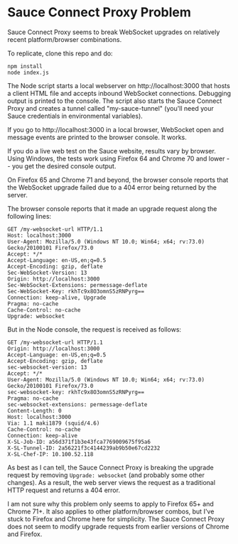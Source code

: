 # Sauce Connect Proxy Problem

Sauce Connect Proxy seems to break WebSocket upgrades on relatively recent
platform/browser combinations.

To replicate, clone this repo and do:

```
npm install
node index.js
```

The Node script starts a local webserver on http://localhost:3000 that hosts a
client HTML file and accepts inbound WebSocket connections. Debugging output is
printed to the console. The script also starts the Sauce Connect Proxy and
creates a tunnel called "my-sauce-tunnel" (you'll need your Sauce credentials in
environmental variables).

If you go to http://localhost:3000 in a local browser, WebSocket open and
message events are printed to the browser console. It works.

If you do a live web test on the Sauce website, results vary by browser. Using
Windows, the tests work using Firefox 64 and Chrome 70 and lower -- you get the
desired console output.

On Firefox 65 and Chrome 71 and beyond, the browser console reports that the
WebSocket upgrade failed due to a 404 error being returned by the server.

The browser console reports that it made an upgrade request along the following
lines:

```
GET /my-websocket-url HTTP/1.1
Host: localhost:3000
User-Agent: Mozilla/5.0 (Windows NT 10.0; Win64; x64; rv:73.0) Gecko/20100101 Firefox/73.0
Accept: */*
Accept-Language: en-US,en;q=0.5
Accept-Encoding: gzip, deflate
Sec-WebSocket-Version: 13
Origin: http://localhost:3000
Sec-WebSocket-Extensions: permessage-deflate
Sec-WebSocket-Key: rkhTc9x8O3omnS5zRNPyrg==
Connection: keep-alive, Upgrade
Pragma: no-cache
Cache-Control: no-cache
Upgrade: websocket
```

But in the Node console, the request is received as follows:

```
GET /my-websocket-url HTTP/1.1
Origin: http://localhost:3000
Accept-Language: en-US,en;q=0.5
Accept-Encoding: gzip, deflate
sec-websocket-version: 13
Accept: */*
User-Agent: Mozilla/5.0 (Windows NT 10.0; Win64; x64; rv:73.0) Gecko/20100101 Firefox/73.0
sec-websocket-key: rkhTc9x8O3omnS5zRNPyrg==
Pragma: no-cache
sec-websocket-extensions: permessage-deflate
Content-Length: 0
Host: localhost:3000
Via: 1.1 maki1879 (squid/4.6)
Cache-Control: no-cache
Connection: keep-alive
X-SL-Job-ID: a56d371f1b3e43fca7769009675f95a6
X-SL-Tunnel-ID: 2a56221f3c4144239ab9b50e67cd2232
X-SL-Chef-IP: 10.100.52.118
```

As best as I can tell, the Sauce Connect Proxy is breaking the upgrade request
by removing `Upgrade: websocket` (and probably some other changes). As a result,
the web server views the request as a traditional HTTP request and returns a 404
error.

I am not sure why this problem only seems to apply to Firefox 65+ and Chrome
71+. It also applies to other platform/browser combos, but I've stuck to Firefox
and Chrome here for simplicity. The Sauce Connect Proxy does not seem to modify
upgrade requests from earlier versions of Chrome and Firefox.
